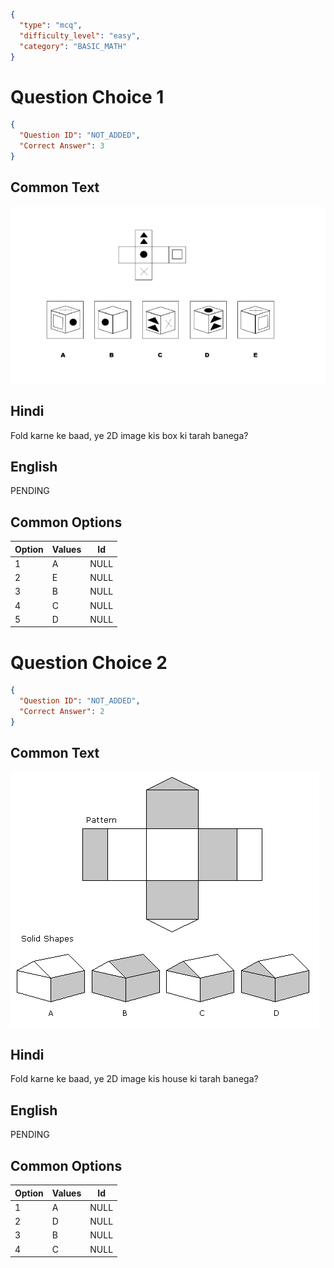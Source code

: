 ```json
{
  "type": "mcq",
  "difficulty_level": "easy",
  "category": "BASIC_MATH"
}
```

# Question Choice 1
```json
{
  "Question ID": "NOT_ADDED",
  "Correct Answer": 3
}
```
## Common Text
![](images/question_15/choice1.png)

## Hindi
Fold karne ke baad, ye 2D image kis box ki tarah banega?

## English
PENDING

## Common Options
| Option | Values |Id     |
|:-------|:-------|:-----:|
| 1      | A      |NULL   |
| 2      | E      |NULL   |
| 3      | B      |NULL   |
| 4      | C      |NULL   |
| 5      | D      |NULL   |


# Question Choice 2
```json
{
  "Question ID": "NOT_ADDED",
  "Correct Answer": 2
}
```
## Common Text
![](images/question_15/choice2.gif)

## Hindi
Fold karne ke baad, ye 2D image kis house ki tarah banega?

## English
PENDING

## Common Options
| Option | Values |Id     |
|:-------|:-------|:-----:|
| 1      | A      |NULL   |
| 2      | D      |NULL   |
| 3      | B      |NULL   |
| 4      | C      |NULL   |
